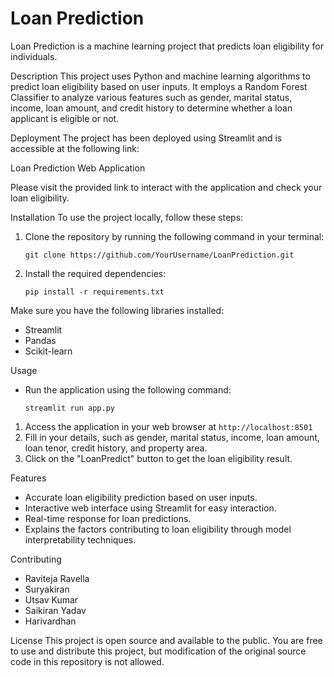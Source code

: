 # Loan Prediction
Loan Prediction is a machine learning project that predicts loan eligibility for individuals.

Description
This project uses Python and machine learning algorithms to predict loan eligibility based on user inputs. It employs a Random Forest Classifier to analyze various features such as gender, marital status, income, loan amount, and credit history to determine whether a loan applicant is eligible or not.

Deployment
The project has been deployed using Streamlit and is accessible at the following link:

Loan Prediction Web Application

Please visit the provided link to interact with the application and check your loan eligibility.

Installation
To use the project locally, follow these steps:

1. Clone the repository by running the following command in your terminal:
   
   `git clone https://github.com/YourUsername/LoanPrediction.git`

3. Install the required dependencies:
   
     `pip install -r requirements.txt`
   
Make sure you have the following libraries installed:
+ Streamlit
+ Pandas
+ Scikit-learn

Usage

+ Run the application using the following command:

  `streamlit run app.py`
1. Access the application in your web browser at `http://localhost:8501`
2. Fill in your details, such as gender, marital status, income, loan amount, loan tenor, credit history, and property area.
3. Click on the "LoanPredict" button to get the loan eligibility result.

Features

+ Accurate loan eligibility prediction based on user inputs.
+ Interactive web interface using Streamlit for easy interaction.
+ Real-time response for loan predictions.
+ Explains the factors contributing to loan eligibility through model interpretability techniques.
  
Contributing
+ Raviteja Ravella
+ Suryakiran
+ Utsav Kumar
+ Saikiran Yadav
+ Harivardhan

License
This project is open source and available to the public. You are free to use and distribute this project, but modification of the original source code in this repository is not allowed.
